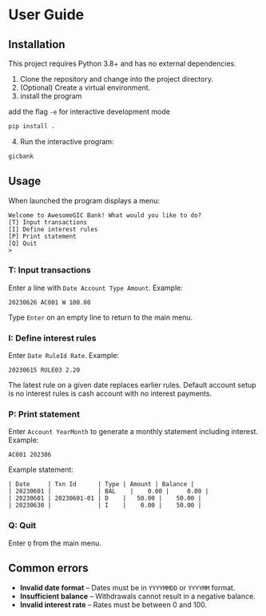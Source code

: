 # User Guide

## Installation

This project requires Python 3.8+ and has no external dependencies.

1. Clone the repository and change into the project directory.
2. (Optional) Create a virtual environment.
3. install the program

add the flag `-e` for interactive development mode

```bash
pip install .
```

4. Run the interactive program:

```bash
gicbank
```

## Usage

When launched the program displays a menu:

```
Welcome to AwesomeGIC Bank! What would you like to do?
[T] Input transactions
[I] Define interest rules
[P] Print statement
[Q] Quit
>
```

### T: Input transactions
Enter a line with `Date Account Type Amount`.
Example:
```
20230626 AC001 W 100.00
```
Type `Enter` on an empty line to return to the main menu.

### I: Define interest rules
Enter `Date RuleId Rate`.
Example:
```
20230615 RULE03 2.20
```
The latest rule on a given date replaces earlier rules.
Default account setup is no interest rules is cash account with no interest payments.

### P: Print statement
Enter `Account YearMonth` to generate a monthly statement including interest.
Example:
```
AC001 202306
```
Example statement:
```
| Date     | Txn Id      | Type | Amount | Balance |
| 20230601 |             | BAL    |    0.00 |     0.00 |
| 20230601 | 20230601-01 | D    |   50.00 |    50.00 |
| 20230630 |             | I    |    0.00 |    50.00 |
```

### Q: Quit
Enter `Q` from the main menu.

## Common errors

- **Invalid date format** – Dates must be in `YYYYMMDD` or `YYYYMM` format.
- **Insufficient balance** – Withdrawals cannot result in a negative balance.
- **Invalid interest rate** – Rates must be between 0 and 100.
